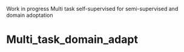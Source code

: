 Work in progress
Multi task self-supervised for semi-supervised and domain adoptation
# Multi_task_domain_adapt
 
